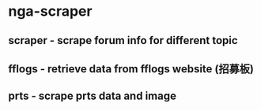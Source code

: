 # nga-scraper
## scraper - scrape forum info for different topic

## fflogs - retrieve data from fflogs website (招募板) 

## prts - scrape prts data and image
